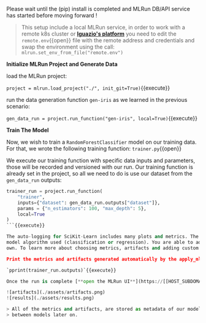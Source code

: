 
Please wait until the (pip) install is completed and MLRun DB/API service has started before moving forward !

> This setup include a local MLRun service, in order to work with a remote k8s cluster or [**Iguazio's platform**](https://www.iguazio.com/) you need to edit the 
> `remote.env`{{open}} file with the remote address and credentials and swap the environment using the call: 
> `mlrun.set_env_from_file("remote.env")` 

**Initialize MLRun Project and Generate Data**

load the MLRun project: 

`project = mlrun.load_project("./", init_git=True)`{{execute}}

run the data generation function `gen-iris` as we learned in the previous scenario:

`gen_data_run = project.run_function("gen-iris", local=True)`{{execute}}

**Train The Model**

Now, we wish to train a `RandomForestClassifier` model on our training data. For that, 
we wrote the following training function: `trainer.py`{{open}}

We execute our training function with specific data inputs and parameters, those will be recorded and versioned with our run. 
Our training function is already set in the project, so all we need to do is use our dataset from the `gen_data_run` outputs:

```python
trainer_run = project.run_function(
    "trainer", 
    inputs={"dataset": gen_data_run.outputs["dataset"]}, 
    params = {"n_estimators": 100, "max_depth": 5},
    local=True
)
```{{execute}}

The auto-logging for SciKit-Learn includes many plots and metrics. The metrics and artifacts are chosen according to the 
model algorithm used (classification or regression). You are able to add more metrics and artifacts and even write your 
own. To learn more about choosing metrics, artifacts and adding custom ones, we suggest reading more on MLRun's docs.

Print the metrics and artifacts generated automatically by the apply_mlrun()` method:

`pprint(trainer_run.outputs)`{{execute}}

Once the run is complete [**open the MLRun UI**](https://[[HOST_SUBDOMAIN]]-80-[[KATACODA_HOST]].[[KATACODA_DOMAIN]]/mlrun/projects/coda-[[HOST_SUBDOMAIN]]/jobs/monitor-jobs/) and see the generated artifacts and results

![artifacts](./assets/artifacts.png)
![results](./assets/results.png)

> All of the metrics and artifacts, are stored as metadata of our model itself, so it will be easy to do comparison 
> between models later on.
